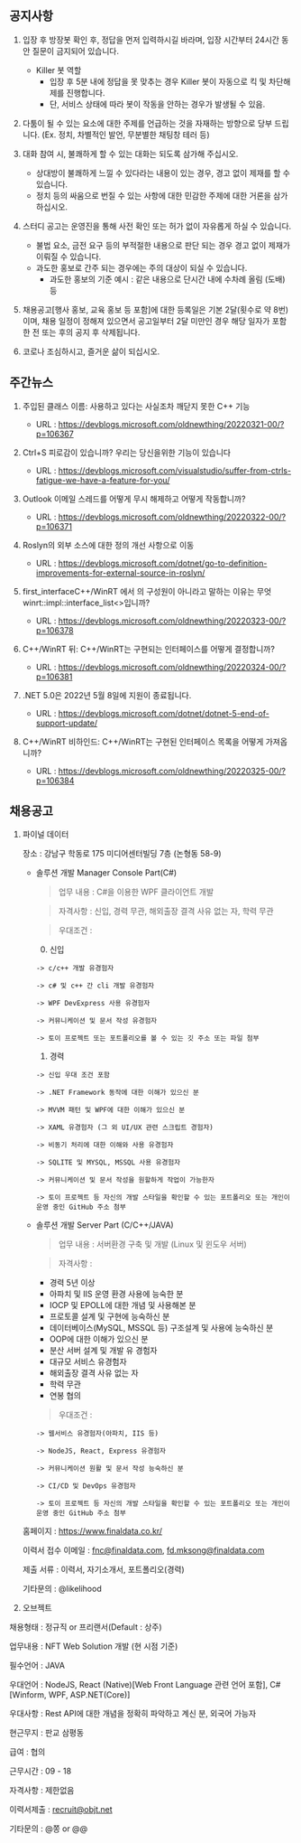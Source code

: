 ## 공지사항
1) 입장 후 방장봇 확인 후, 정답을 먼저 입력하시길 바라며, 입장 시간부터 24시간 동안 질문이 금지되어 있습니다.
   - Killer 봇 역할
        * 입장 후 5분 내에 정답을 못 맞추는 경우 Killer 봇이 자동으로 킥 및 차단해제를 진행합니다.
        * 단, 서비스 상태에 따라 봇이 작동을 안하는 경우가 발생될 수 있음.

2) 다툼이 될 수 있는 요소에 대한 주제를 언급하는 것을 자재하는 방향으로 당부 드립니다.
   (Ex. 정치, 차별적인 발언, 무분별한 채팅창 테러 등)

3) 대화 참여 시, 불쾌하게 할 수 있는 대화는 되도록 삼가해 주십시오.
    - 상대방이 불쾌하게 느낄 수 있다라는 내용이 있는 경우, 경고 없이 제재를 할 수 있습니다.
    - 정치 등의 싸움으로 번질 수 있는 사항에 대한 민감한 주제에 대한 거론을 삼가하십시오.

4) 스터디 공고는 운영진을 통해 사전 확인 또는 허가 없이 자유롭게 하실 수 있습니다.
    - 불법 요소, 금전 요구 등의 부적절한 내용으로 판단 되는 경우 경고 없이 제재가 이뤄질 수 있습니다.
    - 과도한 홍보로 간주 되는 경우에는 주의 대상이 되실 수 있습니다.
        * 과도한 홍보의 기준 예시 : 같은 내용으로 단시간 내에 수차례 올림 (도배) 등

5) 채용공고[행사 홍보, 교육 홍보 등 포함]에 대한 등록일은 기본 2달(횟수로 약 8번)이며,
   채용 일정이 정해져 있으면서 공고일부터 2달 미만인 경우 해당 일자가 포함한 전 또는 후의 공지 후 삭제됩니다.

6) 코로나 조심하시고, 즐거운 삶이 되십시오.

## 주간뉴스
1) 주입된 클래스 이름: 사용하고 있다는 사실조차 깨닫지 못한 C++ 기능
    - URL : https://devblogs.microsoft.com/oldnewthing/20220321-00/?p=106367

2) Ctrl+S 피로감이 있습니까? 우리는 당신을위한 기능이 있습니다
    - URL : https://devblogs.microsoft.com/visualstudio/suffer-from-ctrls-fatigue-we-have-a-feature-for-you/
    
3) Outlook 이메일 스레드를 어떻게 무시 해제하고 어떻게 작동합니까?
    - URL : https://devblogs.microsoft.com/oldnewthing/20220322-00/?p=106371

4) Roslyn의 외부 소스에 대한 정의 개선 사항으로 이동
    - URL : https://devblogs.microsoft.com/dotnet/go-to-definition-improvements-for-external-source-in-roslyn/

5) first_interfaceC++/WinRT 에서 의 구성원이 아니라고 말하는 이유는 무엇 winrt::impl::interface_list<>입니까?
    - URL : https://devblogs.microsoft.com/oldnewthing/20220323-00/?p=106378

6) C++/WinRT 뒤: C++/WinRT는 구현되는 인터페이스를 어떻게 결정합니까?
    - URL : https://devblogs.microsoft.com/oldnewthing/20220324-00/?p=106381

7) .NET 5.0은 2022년 5월 8일에 지원이 종료됩니다.
    - URL : https://devblogs.microsoft.com/dotnet/dotnet-5-end-of-support-update/

8) C++/WinRT 비하인드: C++/WinRT는 구현된 인터페이스 목록을 어떻게 가져옵니까?
    - URL : https://devblogs.microsoft.com/oldnewthing/20220325-00/?p=106384

## 채용공고
1) 파이널 데이터

    장소 : 강남구 학동로 175 미디어센터빌딩 7층 (논형동 58-9)
    
    - 솔루션 개발 Manager Console Part(C#)

      > 업무 내용 : C#을 이용한 WPF 클라이언트 개발

      > 자격사항 : 신입, 경력 무관, 해외출장 결격 사유 없는 자, 학력 무관

      > 우대조건 :
      
        0) 신입
          
          -> c/c++ 개발 유경험자
          
          -> c# 및 c++ 간 cli 개발 유경험자
          
          -> WPF DevExpress 사용 유경험자
          
          -> 커뮤니케이션 및 문서 작성 유경험자
          
          -> 토이 프로젝트 또는 포트폴리오를 볼 수 있는 깃 주소 또는 파일 첨부
          
        1) 경력

          -> 신입 우대 조건 포함
          
          -> .NET Framework 동작에 대한 이해가 있으신 분
          
          -> MVVM 패턴 및 WPF에 대한 이해가 있으신 분
          
          -> XAML 유경험자 (그 외 UI/UX 관련 스크립트 경험자)
          
          -> 비동기 처리에 대한 이해와 사용 유경험자
          
          -> SQLITE 및 MYSQL, MSSQL 사용 유경험자
          
          -> 커뮤니케이션 및 문서 작성을 원할하게 작업이 가능한자
          
          -> 토이 프로젝트 등 자신의 개발 스타일을 확인할 수 있는 포트폴리오 또는 개인이 운영 중인 GitHub 주소 첨부
          

    - 솔루션 개발 Server Part (C/C++/JAVA)

      > 업무 내용 : 서버환경 구축 및 개발 (Linux 및 윈도우 서버)

      > 자격사항 : 

        - 경력 5년 이상
        - 아파치 및 IIS 운영 환경 사용에 능숙한 분
        - IOCP 및 EPOLL에 대한 개념 및 사용해본 분
        - 프로토콜 설계 및 구현에 능숙하신 분
        - 데이터베이스(MySQL, MSSQL 등) 구조설계 및 사용에 능숙하신 분
        - OOP에 대한 이해가 있으신 분
        - 분산 서버 설계 및 개발 유 경험자
        - 대규모 서비스 유경험자
        - 해외출장 결격 사유 없는 자
        - 학력 무관
        - 연봉 협의

      > 우대조건 :
          
          -> 웹서비스 유경험자(아파치, IIS 등)
          
          -> NodeJS, React, Express 유경험자
          
          -> 커뮤니케이션 원활 및 문서 작성 능숙하신 분
          
          -> CI/CD 및 DevOps 유경험자
          
          -> 토이 프로젝트 등 자신의 개발 스타일을 확인할 수 있는 포트폴리오 또는 개인이 운영 중인 GitHub 주소 첨부

   홈페이지 :  https://www.finaldata.co.kr/
   
   이력서 접수 이메일 :  fnc@finaldata.com, fd.mksong@finaldata.com
   
   제출 서류 : 이력서, 자기소개서, 포트폴리오(경력)
   
   기타문의 : @likelihood
   
2) 오브젝트

  채용형태 : 정규직 or 프리랜서(Default : 상주)
  
  업무내용 : NFT Web Solution 개발 (현 시점 기준)
  
  필수언어 : JAVA
  
  우대언어 : NodeJS, React (Native)[Web Front Language 관련 언어 포함], C# [Winform, WPF, ASP.NET(Core)]
  
  우대사항 : Rest API에 대한 개념을 정확히 파악하고 계신 분, 외국어 가능자
  
  현근무지 : 판교 삼평동
  
  급여 : 협의
  
  근무시간 : 09 - 18
  
  자격사항 : 제한없음
  
  이력서제출 : recruit@objt.net
  
  기타문의 : @쫑 or @@
  
